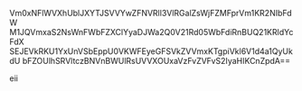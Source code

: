 Vm0xNFlWVXhUblJXYTJSVVYwZFNVRll3VlRGalZsWjFZMFprVm1KR2NIbFdW
M1JQVmxaS2NsWnFWbFZXClYyaDJWa2Q0V21Rd05WbFdiRnBUQ21KRldYcFdX
SEJEVkRKU1YxUnVSbEppU0VKWFEyeGFSVkZVVmxKTgpiVkl6V1d4a1QyUkdU
bFZOUlhSRVltczBNVnBWUlRsUVVXOUxaVzFvZVFvS2IyaHIKCnZpdA==

eii